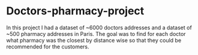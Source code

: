 # Doctors-pharmacy-project
In this project I had a dataset of ~6000 doctors addresses and a dataset of ~500 pharmacy addresses in Paris. The goal was to find for each doctor what pharmacy was the closest by distance wise so that they could be recommended for the customers. 
